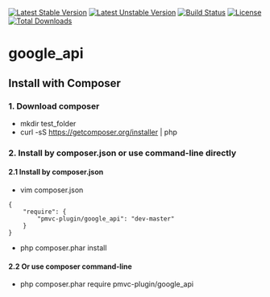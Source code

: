 [![Latest Stable Version](https://poser.pugx.org/pmvc-plugin/google_api/v/stable)](https://packagist.org/packages/pmvc-plugin/google_api) 
[![Latest Unstable Version](https://poser.pugx.org/pmvc-plugin/google_api/v/unstable)](https://packagist.org/packages/pmvc-plugin/google_api) 
[![Build Status](https://travis-ci.org/pmvc-plugin/google_api.svg?branch=master)](https://travis-ci.org/pmvc-plugin/google_api)
[![License](https://poser.pugx.org/pmvc-plugin/google_api/license)](https://packagist.org/packages/pmvc-plugin/google_api)
[![Total Downloads](https://poser.pugx.org/pmvc-plugin/google_api/downloads)](https://packagist.org/packages/pmvc-plugin/google_api) 

google_api
===============

## Install with Composer
### 1. Download composer
   * mkdir test_folder
   * curl -sS https://getcomposer.org/installer | php

### 2. Install by composer.json or use command-line directly
#### 2.1 Install by composer.json
   * vim composer.json
```
{
    "require": {
        "pmvc-plugin/google_api": "dev-master"
    }
}
```
   * php composer.phar install

#### 2.2 Or use composer command-line
   * php composer.phar require pmvc-plugin/google_api

